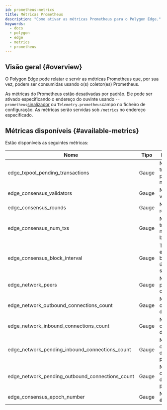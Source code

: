 ```yaml
---
id: prometheus-metrics
title: Métricas Prometheus
description: "Como ativar as métricas Prometheus para o Polygon Edge."
keywords:
  - docs
  - polygon
  - edge
  - metrics
  - prometheus
---
```


## Visão geral {#overview}

O Polygon Edge pode relatar e servir as métricas Prometheus que, por sua vez, podem ser consumidas usando o(s) coletor(es) Prometheus.

As métricas do Prometheus estão desativadas por padrão. Ele pode ser ativado especificando o endereço do ouvinte usando `--prometheus`[sinalizador](/docs/edge/get-started/cli-commands#prometheus) ou `Telemetry.prometheus`campo no ficheiro de configuração. As métricas serão servidas sob `/metrics` no endereço especificado.

## Métricas disponíveis {#available-metrics}

Estão disponíveis as seguintes métricas:

| **Nome** | **Tipo** | **Descrição** |
|-------------------------------------------------|----------|---------------------------------------------|
| edge_txpool_pending_transactions | Gauge | Número de transações pendentes na TxPool |
| edge_consensus_validators | Gauge | Número de validadores |
| edge_consensus_rounds | Gauge | Número de rondas |
| edge_consensus_num_txs | Gauge | Número de transações no último bloco |
| edge_consensus_block_interval | Gauge | Tempo entre este bloco e o último, em segundos |
| edge_network_peers | Gauge | Número de pares conectados |
| edge_network_outbound_connections_count | Gauge | Número de conexões de saída |
| edge_network_inbound_connections_count | Gauge | Número de conexões de entrada |
| edge_network_pending_inbound_connections_count | Gauge | Número de conexões de saída pendentes |
| edge_network_pending_outbound_connections_count | Gauge | Número de conexões de entrada pendentes |
| edge_consensus_epoch_number | Gauge | Número de época atual |